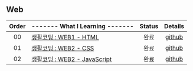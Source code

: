 ## Web
|Order|------- What I Learning -------|Status|Details|
|:---:|:---|:---:|:---:|
|00|[생활코딩 : WEB1 - HTML](https://opentutorials.org/course/3084)|완료|[github](https://github.com/hermin9804/TIL/tree/main/web/%EC%83%9D%ED%99%9C%EC%BD%94%EB%94%A9-web/web1-HTML)|
|01|[생활코딩 : WEB2 - CSS](https://opentutorials.org/course/3086)|완료|[github](https://github.com/hermin9804/TIL/tree/main/web/%EC%83%9D%ED%99%9C%EC%BD%94%EB%94%A9-web/web2-CSS)|
|02|[생활코딩 : WEB2 - JavaScript](https://opentutorials.org/course/3085)|완료|[github](https://github.com/hermin9804/TIL/tree/main/web/%EC%83%9D%ED%99%9C%EC%BD%94%EB%94%A9-web/web2-JavaScript)|
